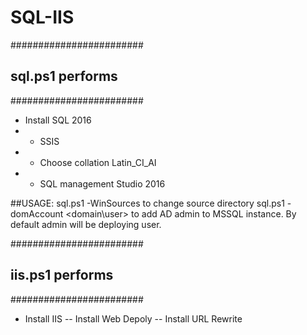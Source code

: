 # SQL-IIS
########################
##  sql.ps1 performs  ##
########################
- Install SQL 2016
- - SSIS
- - Choose collation Latin_CI_AI
- - SQL management Studio 2016

##USAGE:
sql.ps1 -WinSources <path-to-src> to change source directory
sql.ps1 -domAccount <domain\user> to add AD admin to MSSQL instance. By default admin will be deploying user.

########################
##  iis.ps1 performs  ##
########################
- Install IIS
-- Install Web Depoly
-- Install URL Rewrite

